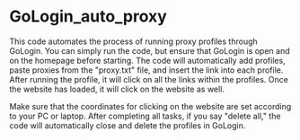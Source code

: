 # GoLogin_auto_proxy
This code automates the process of running proxy profiles through GoLogin. You can simply run the code, but ensure that GoLogin is open and on the homepage before starting. The code will automatically add profiles, paste proxies from the "proxy.txt" file, and insert the link into each profile. After running the profile, it will click on all the links within the profiles. Once the website has loaded, it will click on the website as well.

Make sure that the coordinates for clicking on the website are set according to your PC or laptop. After completing all tasks, if you say "delete all," the code will automatically close and delete the profiles in GoLogin.
